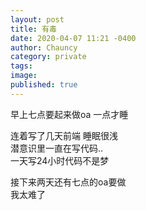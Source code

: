 ```yaml
---
layout: post
title: 有毒
date: 2020-04-07 11:21 -0400
author: Chauncy
category: private
tags: 
image: 
published: true
---
```


早上七点要起来做oa 一点才睡  

连着写了几天前端 睡眠很浅  
潜意识里一直在写代码..  
一天写24小时代码不是梦  

接下来两天还有七点的oa要做  
我太难了
